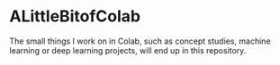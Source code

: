 # ALittleBitofColab

The small things I work on in Colab, such as concept studies, machine learning or deep learning projects, will end up in this repository.
